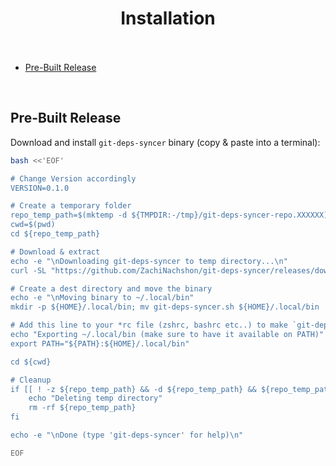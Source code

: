 <h1 id="installation" align="center">Installation<br><br></h1>

- [Pre-Built Release](#pre-built-release)

<br>

<h2 id="pre-built-release">Pre-Built Release</h2>

Download and install `git-deps-syncer` binary (copy & paste into a terminal):

```bash
bash <<'EOF'

# Change Version accordingly
VERSION=0.1.0

# Create a temporary folder
repo_temp_path=$(mktemp -d ${TMPDIR:-/tmp}/git-deps-syncer-repo.XXXXXX)
cwd=$(pwd)
cd ${repo_temp_path}

# Download & extract
echo -e "\nDownloading git-deps-syncer to temp directory...\n"
curl -SL "https://github.com/ZachiNachshon/git-deps-syncer/releases/download/v${VERSION}/git-deps-syncer.sh"

# Create a dest directory and move the binary
echo -e "\nMoving binary to ~/.local/bin"
mkdir -p ${HOME}/.local/bin; mv git-deps-syncer.sh ${HOME}/.local/bin

# Add this line to your *rc file (zshrc, bashrc etc..) to make `git-deps-syncer` available on new sessions
echo "Exporting ~/.local/bin (make sure to have it available on PATH)"
export PATH="${PATH}:${HOME}/.local/bin"

cd ${cwd}

# Cleanup
if [[ ! -z ${repo_temp_path} && -d ${repo_temp_path} && ${repo_temp_path} == *"git-deps-syncer-repo"* ]]; then
	echo "Deleting temp directory"
	rm -rf ${repo_temp_path}
fi

echo -e "\nDone (type 'git-deps-syncer' for help)\n"

EOF
```

<br>

